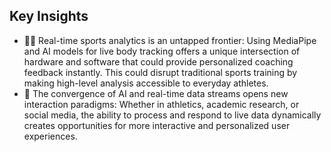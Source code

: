 ## Key Insights
- 🤸‍♂️ Real-time sports analytics is an untapped frontier: Using MediaPipe and AI models for live body tracking offers a unique intersection of hardware and software that could provide personalized coaching feedback instantly. This could disrupt traditional sports training by making high-level analysis accessible to everyday athletes.
- 🔄 The convergence of AI and real-time data streams opens new interaction paradigms: Whether in athletics, academic research, or social media, the ability to process and respond to live data dynamically creates opportunities for more interactive and personalized user experiences.
